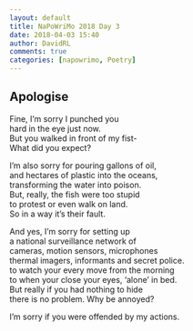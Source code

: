 ```yaml
---  
layout: default  
title: NaPoWriMo 2018 Day 3  
date: 2018-04-03 15:40  
author: DavidRL  
comments: true  
categories: [napowrimo, Poetry]  
---  
```

## Apologise  

Fine, I’m sorry I punched you  
hard in the eye just now.  
But you walked in front of my fist-  
What did you expect?  

I’m also sorry for pouring gallons of oil,  
and hectares of plastic into the oceans,  
transforming the water into poison.  
But, really, the fish were too stupid  
to protest or even walk on land.  
So in a way it’s their fault.  

And yes, I’m sorry for setting up  
a national surveillance network of  
cameras, motion sensors, microphones  
thermal imagers, informants and secret police.  
to watch your every move from the morning  
to when your close your eyes, ‘alone’ in bed.  
But really if you had nothing to hide  
there is no problem. Why be annoyed?  

I’m sorry if you were offended by my actions.  
